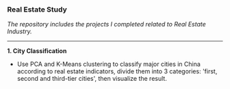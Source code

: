 ### Real Estate Study

*The repository includes the projects I completed related to Real Estate Industry.*
***


**1. City Classification**
- Use PCA and K-Means clustering to classify major cities in China according to real estate indicators, divide them into 3 categories: 'first, second and third-tier cities', then visualize the result. 
